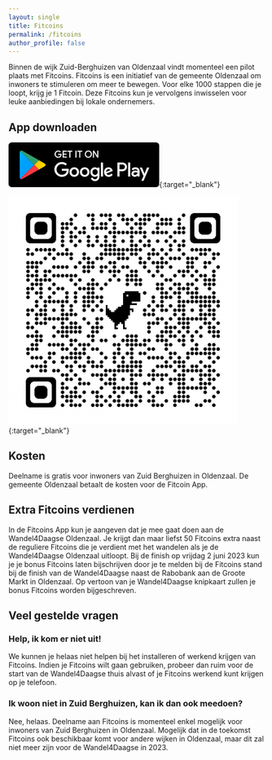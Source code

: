 ```yaml
---
layout: single
title: Fitcoins
permalink: /fitcoins
author_profile: false
---
```


Binnen de wijk Zuid-Berghuizen van Oldenzaal vindt momenteel een pilot plaats met Fitcoins. Fitcoins is een initiatief van de gemeente Oldenzaal om inwoners te stimuleren om meer te bewegen. Voor elke 1000 stappen die je loopt, krijg je 1 Fitcoin. Deze Fitcoins kun je vervolgens inwisselen voor leuke aanbiedingen bij lokale ondernemers.

## App downloaden

[![Download Fitcoins voor Android](/assets/images/fitcoins/appstore-android-en.svg)](https://play-lh.googleusercontent.com/HdrOktpo3wSPHQyZk_vayZ4mKXYPCqBk361JFKlh71ZoB8MJp9TicGERRClYYSva3g=s48-rw){:target="_blank"} 

[![Download Fitcoins voor Android](/assets/images/fitcoins/qrcode.png)](https://play-lh.googleusercontent.com/HdrOktpo3wSPHQyZk_vayZ4mKXYPCqBk361JFKlh71ZoB8MJp9TicGERRClYYSva3g=s48-rw){:target="_blank"} 

## Kosten

Deelname is gratis voor inwoners van Zuid Berghuizen in Oldenzaal. De gemeente Oldenzaal betaalt de kosten voor de Fitcoin App. 

## Extra Fitcoins verdienen

In de Fitcoins App kun je aangeven dat je mee gaat doen aan de Wandel4Daagse Oldenzaal. Je krijgt dan maar liefst 50 Fitcoins extra naast de reguliere Fitcoins die je verdient met het wandelen als je de Wandel4Daagse Oldenzaal uitloopt. Bij de finish op vrijdag 2 juni 2023 kun je je bonus Fitcoins laten bijschrijven door je te melden bij de Fitcoins stand bij de finish van de Wandel4Daagse naast de Rabobank aan de Groote Markt in Oldenzaal. Op vertoon van je Wandel4Daagse knipkaart zullen je bonus Fitcoins worden bijgeschreven.

## Veel gestelde vragen

### Help, ik kom er niet uit!

We kunnen je helaas niet helpen bij het installeren of werkend krijgen van Fitcoins. Indien je Fitcoins wilt gaan gebruiken, probeer dan ruim voor de start van de Wandel4Daagse thuis alvast of je Fitcoins werkend kunt krijgen op je telefoon.

### Ik woon niet in Zuid Berghuizen, kan ik dan ook meedoen?

Nee, helaas. Deelname aan Fitcoins is momenteel enkel mogelijk voor inwoners van Zuid Berghuizen in Oldenzaal. Mogelijk dat in de toekomst Fitcoins ook beschikbaar komt voor andere wijken in Oldenzaal, maar dit zal niet meer zijn voor de Wandel4Daagse in 2023.